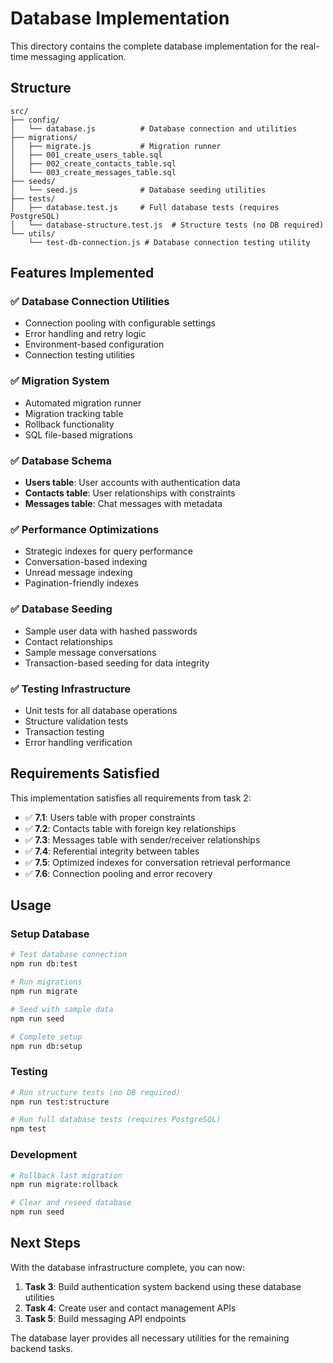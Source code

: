 # Database Implementation

This directory contains the complete database implementation for the real-time messaging application.

## Structure

```
src/
├── config/
│   └── database.js          # Database connection and utilities
├── migrations/
│   ├── migrate.js           # Migration runner
│   ├── 001_create_users_table.sql
│   ├── 002_create_contacts_table.sql
│   └── 003_create_messages_table.sql
├── seeds/
│   └── seed.js              # Database seeding utilities
├── tests/
│   ├── database.test.js     # Full database tests (requires PostgreSQL)
│   └── database-structure.test.js  # Structure tests (no DB required)
└── utils/
    └── test-db-connection.js # Database connection testing utility
```

## Features Implemented

### ✅ Database Connection Utilities
- Connection pooling with configurable settings
- Error handling and retry logic
- Environment-based configuration
- Connection testing utilities

### ✅ Migration System
- Automated migration runner
- Migration tracking table
- Rollback functionality
- SQL file-based migrations

### ✅ Database Schema
- **Users table**: User accounts with authentication data
- **Contacts table**: User relationships with constraints
- **Messages table**: Chat messages with metadata

### ✅ Performance Optimizations
- Strategic indexes for query performance
- Conversation-based indexing
- Unread message indexing
- Pagination-friendly indexes

### ✅ Database Seeding
- Sample user data with hashed passwords
- Contact relationships
- Sample message conversations
- Transaction-based seeding for data integrity

### ✅ Testing Infrastructure
- Unit tests for all database operations
- Structure validation tests
- Transaction testing
- Error handling verification

## Requirements Satisfied

This implementation satisfies all requirements from task 2:

- ✅ **7.1**: Users table with proper constraints
- ✅ **7.2**: Contacts table with foreign key relationships  
- ✅ **7.3**: Messages table with sender/receiver relationships
- ✅ **7.4**: Referential integrity between tables
- ✅ **7.5**: Optimized indexes for conversation retrieval performance
- ✅ **7.6**: Connection pooling and error recovery

## Usage

### Setup Database
```bash
# Test database connection
npm run db:test

# Run migrations
npm run migrate

# Seed with sample data
npm run seed

# Complete setup
npm run db:setup
```

### Testing
```bash
# Run structure tests (no DB required)
npm run test:structure

# Run full database tests (requires PostgreSQL)
npm test
```

### Development
```bash
# Rollback last migration
npm run migrate:rollback

# Clear and reseed database
npm run seed
```

## Next Steps

With the database infrastructure complete, you can now:

1. **Task 3**: Build authentication system backend using these database utilities
2. **Task 4**: Create user and contact management APIs
3. **Task 5**: Build messaging API endpoints

The database layer provides all necessary utilities for the remaining backend tasks.